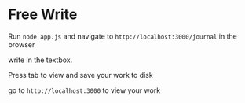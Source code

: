 # Free Write

Run `node app.js` and navigate to `http://localhost:3000/journal` in the browser

write in the textbox.

Press tab to view and save your work to disk

go to `http://localhost:3000` to view your work

